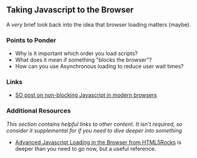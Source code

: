 ## Taking Javascript to the Browser

A *very* brief look back into the idea that browser loading matters (maybe).

### Points to Ponder

* Why is it important which order you load scripts?
* What does it mean if something "blocks the browser"?
* How can you use Asynchronous loading to reduce user wait times?

### Links

* [SO post on non-blocking Javascript in modern browsers](http://stackoverflow.com/questions/8197072/non-blocking-javascript-and-css-in-modern-browsers-is-it-still-needed)

### Additional Resources

*This section contains helpful links to other content. It isn't required, so consider it supplemental for if you need to dive deeper into something*


* [Advanced Javascript Loading in the Browser from HTML5Rocks](http://www.html5rocks.com/en/tutorials/speed/script-loading/) is deeper than you need to go now, but a useful reference.
